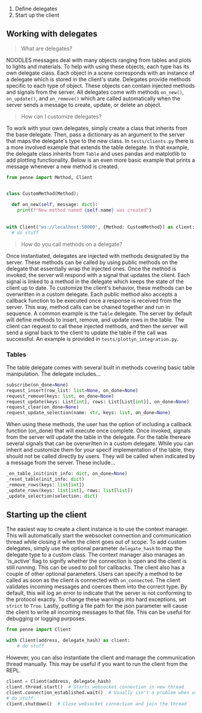 
1. Define delegates
2. Start up the client

## Working with delegates

>What are delegates? 

NOODLES messages deal with many objects ranging from tables and plots to lights and materials. To help with 
using these objects, each type has its own delegate class. Each object in a scene corresponds with an instance of a delegate
which is stored in the client's state. Delegates provide methods specific to each type of object. These objects can contain 
injected methods and signals from the server. All delegates come with methods `on_new()`, `on_update()`, and `on_remove()`
which are called automatically when the server sends a message to create, update, or delete an object.

>How can I customize delegates?

To work with your own delegates, simply create a class that inherits from the base delegate. Then, pass a dictionary as
an argument to the server that maps the delegate's type to the new class. In `tests/clients.py` there is a more
involved example that extends the table delegate. In that example, the delegate class 
inherits from `Table` and uses pandas and matplotlib to add plotting functionality. Below is an even more basic example
that prints a message whenever a new method is created.

```python
from penne import Method, Client


class CustomMethod(Method):
  
  def on_new(self, message: dict):
    print(f"New method named {self.name} was created")
    
      
with Client("ws://localhost:50000", {Method: CustomMethod}) as client:
  # do stuff

```

>How do you call methods on a delegate?

Once instantiated, delegates are injected with methods designated by the server. These methods can be called by using
public methods on the delegate that essentially wrap the injected ones. Once the method is invoked, the server will 
respond with a signal that updates the client. Each signal is linked to a method in the delegate which keeps the state of 
the client up to date. To customize the client's behavior, these methods can be overwritten in a custom delegate. Each 
public method also accepts a callback function to be executed once a response is received from the server. 
This way, method calls can be chained together and run in sequence. A common example is the `Table` delegate. The server
by default will define methods to insert, remove, and update rows in the table. The client can request to call these 
injected methods, and then the server will send a signal back to the client to update the table if the call was 
successful. An example is provided in `tests/plottyn_integration.py`.

### Tables
The table delegate comes with several built in methods covering basic table manipulation. The delegate includes...
```python
subscribe(on_done=None)
request_insert(row_list: list=None, on_done=None)
request_remove(keys: list, on_done=None)
request_update(keys: List[int], rows: List[List[int]], on_done=None)
request_clear(on_done=None)
request_update_selection(name: str, keys: list, on_done=None)
```

When using these methods, the user has the option of including a callback function (on_done) that will execute once complete.
Once invoked, signals from the server will update the table in the delegate. For the table thereare several signals that
can be overwritten in a custom delegate. While you can inherit and customize them for your specif implementation of the
table, they should not be called directly by users. They will be called when indicated by a message from the server. 
These include...
```python
_on_table_init(init_info: dict, on_done=None)
_reset_table(init_info: dict)
_remove_rows(keys: list[int])
_update_rows(keys: list[int], rows: list[list])
_update_selection(selection: dict)
```

## Starting up the client

The easiest way to create a client instance is to use the context manager. This will automatically start the websocket
connection and communication thread while closing it when the client goes out of scope. To add custom delegates,
simply use the optional parameter `delegate_hash` to map the delegate type to a custom class. The context manager
also manages an 'is_active' flag to signify whether the connection is open and the client is still running. This can be
used to poll for callbacks. The client also has a couple of other optional parameters. Users can specify a method to 
be called as soon as the client is connected with `on_connected`. The client validates incoming messages and coerces
them into the correct type. By default, this will log an error to indicate that the server is not conforming to the
protocol exactly. To change these warnings into hard exceptions, set `strict` to `True`. Lastly, putting a file path for
the json parameter will cause the client to write all incoming messages to that file. This can be useful for debugging
or logging purposes.
```python
from penne import Client

with Client(address, delegate_hash) as client:
    # do stuff
```

However, you can also instantiate the client and manage the communication thread manually. This may be useful if you
want to run the client from the REPL.
```python
client = Client(address, delegate_hash)
client.thread.start()  # Starts websocket connection in new thread
client.connection_established.wait()  # Usually isn't a problem when using the REPL
# do stuff
client.shutdown()  # Close websocket connection and join the thread
```
